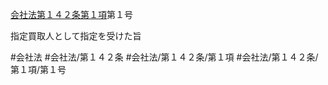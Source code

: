 [会社法第１４２条第１項](会社法＿＿＿＿第１４２条第１項)第１号

指定買取人として指定を受けた旨


#会社法
#会社法/第１４２条
#会社法/第１４２条/第１項
#会社法/第１４２条/第１項/第１号
